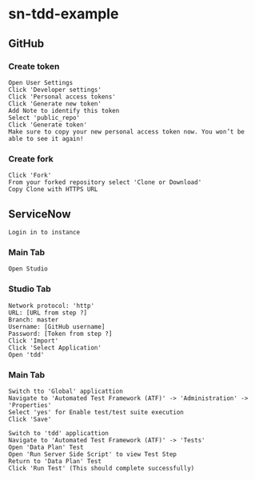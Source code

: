 # sn-tdd-example

## GitHub
### Create token
    Open User Settings
    Click 'Developer settings'
    Click 'Personal access tokens'
    Click 'Generate new token'
    Add Note to identify this token
    Select 'public_repo'
    Click 'Generate token'
    Make sure to copy your new personal access token now. You won’t be able to see it again!
### Create fork
    Click 'Fork'
    From your forked repository select 'Clone or Download'
    Copy Clone with HTTPS URL

## ServiceNow
    Login in to instance
  
  ### Main Tab
    Open Studio

  ### Studio Tab
    Network protocol: 'http'
    URL: [URL from step ?]
    Branch: master
    Username: [GitHub username]
    Password: [Token from step ?]
    Click 'Import'
    Click 'Select Application'
    Open 'tdd'

  ### Main Tab
    Switch tto 'Global' applicattion
    Navigate to 'Automated Test Framework (ATF)' -> 'Administration' -> 'Properties'
    Select 'yes' for Enable test/test suite execution
    Click 'Save'
    
    Switch to 'tdd' applicattion
    Navigate to 'Automated Test Framework (ATF)' -> 'Tests'
    Open 'Data Plan' Test
    Open 'Run Server Side Script' to view Test Step
    Return to 'Data Plan' Test
    Click 'Run Test' (This should complete successfully)    
    

    
  
